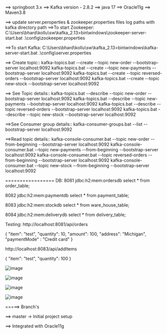 ==> springboot 3.x
==> Kafka version - 2.8.2
==> java 17
==> Oracle11g
==> Maven3.8

==> update server.peroperties & zookeeper.properties files log paths with kafka directory path
==>To start Zookeeper:
C:\Users\bhard\kollu\sw\kafka_2.13>bin\windows\zookeeper-server-start.bat .\config\zookeeper.properties

==>To start Kafka:
C:\Users\bhard\kollu\sw\kafka_2.13>bin\windows\kafka-server-start.bat .\config\server.properties

==> Create topic::
kafka-topics.bat --create --topic new-order --bootstrap-server localhost:9092
kafka-topics.bat --create --topic new-payments --bootstrap-server localhost:9092
kafka-topics.bat --create --topic reversed-orders --bootstrap-server localhost:9092
kafka-topics.bat --create --topic new-stock --bootstrap-server localhost:9092

==> See Topic details::
kafka-topics.bat --describe --topic new-order --bootstrap-server localhost:9092
kafka-topics.bat --describe --topic new-payments --bootstrap-server localhost:9092
kafka-topics.bat --describe --topic reversed-orders --bootstrap-server localhost:9092
kafka-topics.bat --describe --topic new-stock --bootstrap-server localhost:9092

==>See Consumer group details::
kafka-consumer-groups.bat --list --bootstrap-server localhost:9092

==>Read topic details::
kafka-console-consumer.bat --topic new-order --from-beginning --bootstrap-server localhost:9092
kafka-console-consumer.bat --topic new-payments --from-beginning --bootstrap-server localhost:9092
kafka-console-consumer.bat --topic reversed-orders --from-beginning --bootstrap-server localhost:9092
kafka-console-consumer.bat --topic new-stock --from-beginning --bootstrap-server localhost:9092

=================
DB:
8081
jdbc:h2:mem:ordersdb
select * from order_table;

8082
jdbc:h2:mem:paymentdb
select * from payment_table;

8083
jdbc:h2:mem:stockdb
select * from ware_house_table;

8084
jdbc:h2:mem:deliverydb
select * from delivery_table;

Testing:
http://localhost:8081/api/orders

{
    "item": "test",
    "quantity": 10,
    "amount": 100,
    "address": "Michigan",
    "paymentMode" : "Credit card"
}

http://localhost:8083/api/addItems

{
    "item": "test",
    "quantity": 100
}

![image](https://github.com/baluchowdary/order-ms/assets/12624930/bd28fb7c-c3fd-46d9-866a-166164f92a34)

![image](https://github.com/baluchowdary/order-ms/assets/12624930/d9767462-26c4-4857-9bc3-9317e082a743)

![image](https://github.com/baluchowdary/order-ms/assets/12624930/c5db2830-53c9-4701-98fe-19e898ffdea6)

![image](https://github.com/baluchowdary/order-ms/assets/12624930/e26d4613-9ce8-489b-a6f4-a1cf4b3d22f9)

=====> Branch's

==> master -> Initial project setup

==> Integrated with Oracle11g

